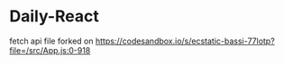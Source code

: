 # Daily-React
fetch api file forked on https://codesandbox.io/s/ecstatic-bassi-77lotp?file=/src/App.js:0-918
